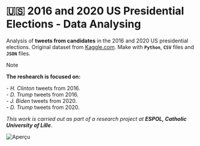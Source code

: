 # 🇺🇸 2016 and 2020 US Presidential Elections - Data Analysing

Analysis of **tweets from candidates** in the 2016 and 2020 US presidential elections. Original dataset from [Kaggle.com]([frfr](https://www.kaggle.com)). Make with **`Python`**, **`CSV`** files and **`JSON`** files. 

> [!NOTE]
> **The reshearch is focused on:**  
> 
> \- *H. Clinton* tweets from 2016.  
> \- *D. Trump* tweets from 2016.  
> \- *J. Biden* tweets from 2020.  
> \- *D. Trump* tweets from 2020.

*This work is carried out as part of a research project at **ESPOL, Catholic University of Lille***.

![Aperçu](https://zupimages.net/up/25/17/9zzo.jpg)